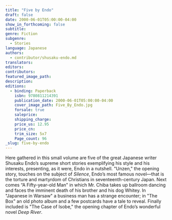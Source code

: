 ```yaml
---
title: "Five by Endo"
draft: false
date: 2000-06-01T05:00:00-04:00
show_in_forthcoming: false
subtitle:
genre: Fiction
subgenre:
  - Stories
language: Japanese
authors:
  - contributor/shusaku-endo.md
translators:
editors:
contributors:
featured_image_path:
description:
editions:
  - binding: Paperback
    isbn: 9780811214391
    publication_date: 2000-06-01T05:00:00-04:00
    cover_image_path: Five_By_Endo.jpg
    forsale: true
    saleprice:
    shipping_charge:
    price_us: 12.95
    price_cn:
    trim_size: 5x7
    Page_count: 96
_slug: five-by-endo
---
```


Here gathered in this small volume are five of the great Japanese writer Shusaku Endo’s supreme short stories exemplifying his style and his interests, presenting, as it were, Endo in a nutshell. "Unzen," the opening story, touches on the subject of _Silence_, Endo’s most famous novel––that is the torture and martyrdom of Christians in seventeenth-century Japan. Next comes “A Fifty-year-old Man" in which Mr. Chiba takes up ballroom dancing and faces the imminent death of his brother and his dog Whitey. In "Japanese in Warsaw" a business man has a strange encounter; in "The Box" an old photo album and a few postcards have a tale to reveal. Finally included is "The Case of Isobe," the opening chapter of Endo’s wonderful novel _Deep River_.

